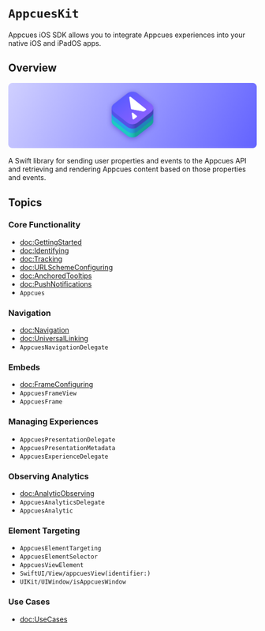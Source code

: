 # ``AppcuesKit``

Appcues iOS SDK allows you to integrate Appcues experiences into your native iOS and iPadOS apps.

## Overview

![AppcuesKit icon](banner.png)

A Swift library for sending user properties and events to the Appcues API and retrieving and rendering Appcues content based on those properties and events.

## Topics

### Core Functionality

- <doc:GettingStarted>
- <doc:Identifying>
- <doc:Tracking>
- <doc:URLSchemeConfiguring>
- <doc:AnchoredTooltips>
- <doc:PushNotifications>
- ``Appcues``

### Navigation

- <doc:Navigation>
- <doc:UniversalLinking>
- ``AppcuesNavigationDelegate``

### Embeds

- <doc:FrameConfiguring>
- ``AppcuesFrameView``
- ``AppcuesFrame``

### Managing Experiences

- ``AppcuesPresentationDelegate``
- ``AppcuesPresentationMetadata``
- ``AppcuesExperienceDelegate``

### Observing Analytics

- <doc:AnalyticObserving>
- ``AppcuesAnalyticsDelegate``
- ``AppcuesAnalytic``

### Element Targeting

- ``AppcuesElementTargeting``
- ``AppcuesElementSelector``
- ``AppcuesViewElement``
- ``SwiftUI/View/appcuesView(identifier:)``
- ``UIKit/UIWindow/isAppcuesWindow``

### Use Cases

- <doc:UseCases>
